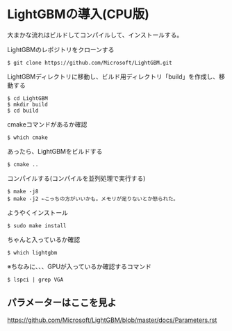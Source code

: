 # LightGBMの導入(CPU版)  
大まかな流れはビルドしてコンパイルして、インストールする。  

LightGBMのレポジトリをクローンする  
```
$ git clone https://github.com/Microsoft/LightGBM.git
```
LightGBMディレクトリに移動し、ビルド用ディレクトリ「build」を作成し、移動する  
```
$ cd LightGBM
$ mkdir build
$ cd build
```
cmakeコマンドがあるか確認  
```
$ which cmake 
```
あったら、LightGBMをビルドする  
```
$ cmake ..
```
コンパイルする(コンパイルを並列処理で実行する)  
```
$ make -j8
$ make -j2 ←こっちの方がいいかも。メモリが足りないとか怒られた。
```
ようやくインストール  
```
$ sudo make install
```
ちゃんと入っているか確認  
```
$ which lightgbm
```
※ちなみに、、、GPUが入っているか確認するコマンド  
```
$ lspci | grep VGA 
```

## パラメーターはここを見よ  
https://github.com/Microsoft/LightGBM/blob/master/docs/Parameters.rst
